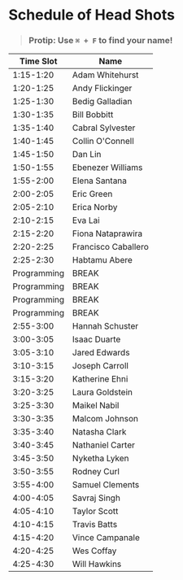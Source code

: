 # Schedule of Head Shots

> ### Protip: Use `⌘ + F` to find your name!

|Time Slot|Name|
|-------|-------|
|1:15-1:20|Adam Whitehurst|
|1:20-1:25|Andy Flickinger|
|1:25-1:30|Bedig Galladian|
|1:30-1:35|Bill Bobbitt|
|1:35-1:40|Cabral Sylvester|
|1:40-1:45|Collin O'Connell|
|1:45-1:50|Dan Lin|
|1:50-1:55|Ebenezer Williams|
|1:55-2:00|Elena Santana|
|2:00-2:05|Eric Green|
|2:05-2:10|Erica Norby|
|2:10-2:15|Eva Lai|
|2:15-2:20|Fiona Nataprawira|
|2:20-2:25|Francisco Caballero|
|2:25-2:30|Habtamu Abere|
|Programming| BREAK|
|Programming| BREAK|
|Programming| BREAK|
|Programming| BREAK|
|2:55-3:00|Hannah Schuster|
|3:00-3:05|Isaac Duarte|
|3:05-3:10|Jared Edwards|
|3:10-3:15|Joseph Carroll|
|3:15-3:20|Katherine Ehni|
|3:20-3:25|Laura Goldstein|
|3:25-3:30|Maikel Nabil|
|3:30-3:35|Malcom Johnson|
|3:35-3:40|Natasha Clark|
|3:40-3:45|Nathaniel Carter|
|3:45-3:50|Nyketha Lyken|
|3:50-3:55|Rodney Curl|
|3:55-4:00|Samuel Clements|
|4:00-4:05|Savraj Singh|
|4:05-4:10|Taylor Scott|
|4:10-4:15|Travis Batts|
|4:15-4:20|Vince Campanale|
|4:20-4:25|Wes Coffay|
|4:25-4:30|Will Hawkins|
